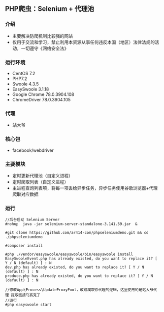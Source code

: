 ##  PHP爬虫：Selenium + 代理池

### 介绍
* 主要解决防爬机制比较强的网站
* 仅用于交流和学习，禁止利用本资源从事任何违反本国（地区）法律法规的活动，一切遵守《网络安全法》

### 运行环境
* CentOS 7.2
* PHP7.2
* Swoole 4.3.5
* EasySwoole 3.1.18
* Google Chrome 78.0.3904.108
* ChromeDriver 78.0.3904.105

### 代理
* 站大爷


### 核心包
* facebook/webdriver

### 主要模块
* 定时更新代理池（自定义进程）
* 定时爬取列表（自定义进程）
* 主进程查询列表项，将每一项丢给异步任务，异步任务使用谷歌浏览器+代理爬取对应数据

### 运行
````
//后台启动 Selenium Server
#nohup  java -jar selenium-server-standalone-3.141.59.jar  &

#git clone https://github.com/ar414-com/phpseleniumdemo.git && cd ./phpseleniumdemo

#composer install

#php ./vendor/easyswoole/easyswoole/bin/easyswoole install
EasySwooleEvent.php has already existed, do you want to replace it? [ Y / N (default) ] : N
dev.php has already existed, do you want to replace it? [ Y / N (default) ] : N
produce.php has already existed, do you want to replace it? [ Y / N (default) ] : N

//修改App\Process\UpdateProxyPool，改成爬取你代理的逻辑，这里使用的是站大爷代理 提取链接马赛克了
//运行
#php easyswoole start

````